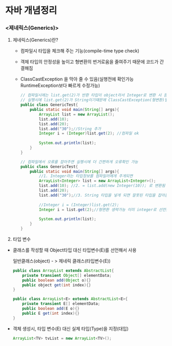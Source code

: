# 자바 개념정리

### <제네릭스(Generics)>

1. 제네릭스(Generics)란?

   - 컴파일시 타입을 체크해 주는 기능(compile-time type check)

   - 객체 타입의 안정성을 높이고 형변환의 번거로움을 줄여주기 때문에 코드가 간결해짐 

   - ClassCastException 을 막아 줄 수 있음(실행전에 확인가능 RuntimeException보다 빠르게 수정가능)

     ```java
     // 컴파일시에는 list.get(2)가 반환 타입이 object라서 Integer로 변환 시 문제 없으나 
     // 실행시에 list.get(2)가 String이기떄문에 ClassCastException(형변환)발생
     public class GenericTest{
         public static void main(String[] args){
             ArrayList list = new ArrayList();
             list.add(10);
             list.add(20);
             list.add("30");//String 추가
             Integer i = (Integer)list.get(2); //컴파일 ok
             
             System.out.println(list);
         }
     }
     
     // 컴파일에서 오류를 잡아주면 실행시에 더 간편하게 오류확인 가능 
     public class GenericTest{
         public static void main(String[] args){
             //1. Integer라는 타입정보를 컴파일러에게 주게되면 
             ArrayList<Integer> list = new ArrayList<Integer>();
             list.add(10); //2. = list.add(new Integer(10)); 로 변환됨
             list.add(20);
             list.add("30");//3. String 타입을 넣게 되면 잘못된 타입을 잡아준다.
             
             //Integer i = (Integer)list.get(2);
             Integer i = list.get(2);//형변환 생략가능 이미 integer로 선언했기때문
             
             System.out.println(list);
         }
     }
     ```

2.  타입 변수

   - 클래스를 작성할 때 Object타입 대신 타입변수(E)를 선언해서 사용

      일반클래스(object)  - > 제네릭 클래스(타입변수(E))  

     ```java
     public class ArrayList extends AbstractList{
         private transient Object[] elementData;
         public boolean add(Object o){}
         public object get(int index){}
     }
     
     public class ArrayList<E> extends AbstractList<E>{
         private transient E[] elementData;
         public boolean add(E o){}
         public E get(int index){}
     }
     ```

   - 객체 생성시, 타입 변수(E) 대신 실제 타입(Type)을 지정(대입) 

     ```java
     ArrayList<TV> tvList = new ArrayList<TV>();
     ```

     